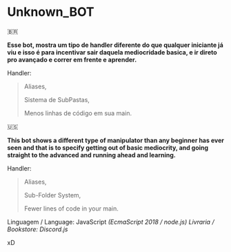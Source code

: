 # Unknown_BOT
🇧🇷

**Esse bot, mostra um tipo de handler diferente do que qualquer iniciante já viu e isso é para incentivar sair daquela mediocridade basica, e ir direto pro avançado e correr em frente e aprender.**

Handler:

> Aliases,
> 
> Sistema de SubPastas,
> 
> Menos linhas de código em sua main.
> 

🇺🇸

**This bot shows a different type of manipulator than any beginner has ever seen and that is to specify getting out of basic mediocrity, and going straight to the advanced and running ahead and learning.**

Handler:

> Aliases,
> 
> Sub-Folder System,
> 
> Fewer lines of code in your main.
> 

Linguagem / Language: JavaScript *(EcmaScript 2018 / node.js) Livraria / Bookstore: Discord.js*


xD
